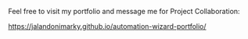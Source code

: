 Feel free to visit my portfolio and message me for Project Collaboration: 

https://jalandonimarky.github.io/automation-wizard-portfolio/
